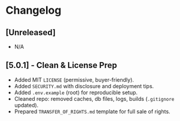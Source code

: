 # Changelog

## [Unreleased]
- N/A

## [5.0.1] - Clean & License Prep
- Added MIT `LICENSE` (permissive, buyer-friendly).
- Added `SECURITY.md` with disclosure and deployment tips.
- Added `.env.example` (root) for reproducible setup.
- Cleaned repo: removed caches, db files, logs, builds (`.gitignore` updated).
- Prepared `TRANSFER_OF_RIGHTS.md` template for full sale of rights.
